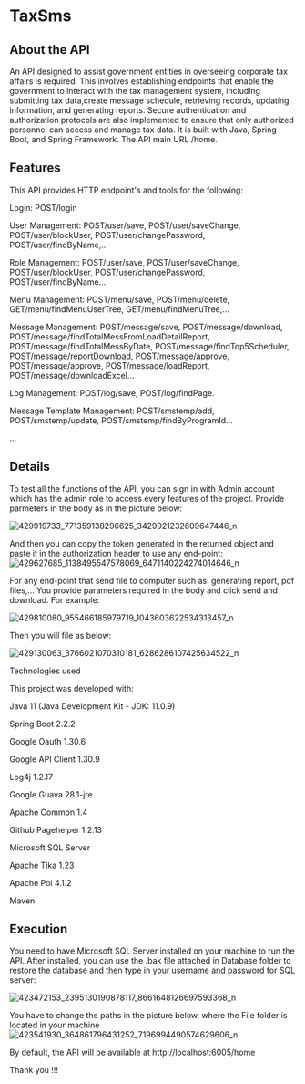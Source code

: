 # TaxSms
## About the API

An API designed to assist government entities in overseeing corporate tax affairs is required. This involves establishing endpoints that enable the government to interact with the tax management system, including submitting tax data,create message schedule, retrieving records, updating information, and generating reports. Secure authentication and authorization protocols are also implemented to ensure that only authorized personnel can access and manage tax data. It is built with Java, Spring Boot, and Spring Framework. The API main URL /home.

## Features

This API provides HTTP endpoint's and tools for the following:

Login: POST/login

User Management: POST/user/save, POST/user/saveChange, POST/user/blockUser, POST/user/changePassword, POST/user/findByName,... 

Role Management: POST/user/save, POST/user/saveChange, POST/user/blockUser, POST/user/changePassword, POST/user/findByName... 

Menu Management: POST/menu/save, POST/menu/delete, GET/menu/findMenuUserTree, GET/menu/findMenuTree,... 

Message Management: POST/message/save, POST/message/download, POST/message/findTotalMessFromLoadDetailReport, POST/message/findTotalMessByDate, POST/message/findTop5Scheduler, POST/message/reportDownload, POST/message/approve, POST/message/approve, POST/message/loadReport, POST/message/downloadExcel... 

Log Management: POST/log/save, POST/log/findPage.

Message Template Management: POST/smstemp/add, POST/smstemp/update, POST/smstemp/findByProgramId... 

...

## Details

To test all the functions of the API, you can sign in with Admin account which has the admin role to access every features of the project. Provide parmeters in the body as in the picture below:

![429919733_771359138296625_3429921232609647446_n](https://github.com/duckhoa123/TaxSms/assets/101631798/9ea94862-6e3b-4b41-8696-38f3ef7269ea)






And then you can copy the token generated in the returned object and paste it in the authorization header to use any end-point:
![429627685_1138495547578069_6471140224274014646_n](https://github.com/duckhoa123/TaxSms/assets/101631798/168c7152-31d4-4dcb-b2d8-25b0b6419856)



For any end-point that send file to computer such as: generating report, pdf files,... You provide parameters required in the body and click send and download. For example:

![429810080_955466185979719_1043603622534313457_n](https://github.com/duckhoa123/TaxSms/assets/101631798/b147bfb8-9454-4fa6-ab82-e4b8478903fd)

Then you will file as below: 

![429130063_3766021070310181_6286286107425634522_n](https://github.com/duckhoa123/TaxSms/assets/101631798/a5e9f10a-d3ac-49d7-8c37-65e137b17cad)

Technologies used

This project was developed with:

Java 11 (Java Development Kit - JDK: 11.0.9)

Spring Boot 2.2.2

Google Oauth 1.30.6

Google API Client 1.30.9

Log4j 1.2.17

Google Guava 28.1-jre

Apache Common 1.4

Github Pagehelper 1.2.13

Microsoft SQL Server 

Apache Tika 1.23

Apache Poi 4.1.2

Maven

## Execution

You need to have Microsoft SQL Server installed on your machine to run the API. After installed, you can use the .bak file attached in Database folder to restore the database and then type in your username and password for SQL server:


![423472153_2395130190878117_8661648126697593368_n](https://github.com/duckhoa123/TaxSms/assets/101631798/bdbeb94c-14d6-449d-ba85-719acdca0c76)


You have to change the paths in the picture below, where the File folder is located in your machine
![423541930_364861796431252_7196994490574629606_n](https://github.com/duckhoa123/TaxSms/assets/101631798/26ac1c98-bfc3-4464-a85e-9ecfffa7d8b0)



By default, the API will be available at http://localhost:6005/home

Thank you !!!






 
